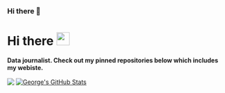 ### Hi there 👋

# Hi there <img src="https://raw.githubusercontent.com/GWilloughby99/GWilloughby99/master/wave.gif" width="30px">

<!--
**GWilloughby99/GWilloughby99** is a ✨ _special_ ✨ repository because its `README.md` (this file) appears on your GitHub profile.
-->

**Data journalist. Check out my pinned repositories below which includes my webiste.**

<!-- [![George's github stats](https://github-readme-stats.vercel.app/api?username=GWilloughby99&count_private=true&show_icons=true&theme=radical&hide_rank=false)](https://github.com/GWilloughby99/github-readme-stats) -->

<img align="center" src="https://github-readme-stats.vercel.app/api/<CARD_TYPE>/?username=<USERNAME>&theme=<THEME_NAME>" />

<a href="https://github.com/GWilloughby99/GWilloughby99">
  <img align="center" src="https://github-readme-stats.vercel.app/api?username=GWilloughby99&show_icons=true&line_height=27&count_private=true&title_color=ffffff&text_color=c9cacc&icon_color=2bbc8a&bg_color=1d1f21" alt="George's GitHub Stats" />
</a>

